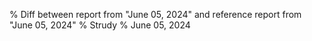 % Diff between report from "June 05, 2024" and reference report from "June 05, 2024"
% Strudy
% June 05, 2024


